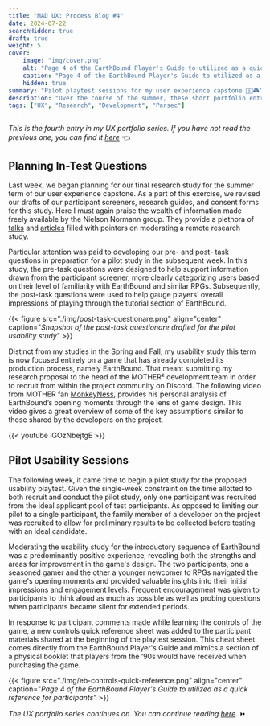 ```yaml
---
title: "MAD UX: Process Blog #4"
date: 2024-07-22
searchHidden: true
draft: true
weight: 5
cover:
    image: "img/cover.png"
    alt: "Page 4 of the EarthBound Player's Guide to utilized as a quick reference for participants"
    caption: "Page 4 of the EarthBound Player's Guide to utilized as a quick reference for participants"
    hidden: true
summary: "Pilot playtest sessions for my user experience capstone 👨‍🔬🎮️"
description: "Over the course of the summer, these short portfolio entries describe my research process for my user experience research capstone."
tags: ["UX", "Research", "Development", "Parsec"]
---
```


_This is the fourth entry in my UX portfolio series. If you have not read the previous one, you can find it [here](../ux-p3/)_ 👈️

## Planning In-Test Questions

Last week, we began planning for our final research study for the summer term of our user experience capstone. As a part of this exercise, we revised our drafts of our participant screeners, research guides, and consent forms for this study. Here I must again praise the wealth of information made freely available by the Nielson Normann group. They provide a plethora of [talks](https://www.youtube.com/watch?v=ZkDafFDtJ1Y) and [articles](https://www.nngroup.com/articles/moderated-remote-usability-test/) filled with pointers on moderating a remote research study.

Particular attention was paid to developing our pre- and post- task questions in preparation for a pilot study in the subsequent week. In this study, the pre-task questions were designed to help support information drawn from the participant screener, more clearly categorizing users based on their level of familiarity with EarthBound and similar RPGs. Subsequently, the post-task questions were used to help gauge players’ overall impressions of playing through the tutorial section of EarthBound.

{{< figure src="./img/post-task-questionare.png" align="center" caption="_Snapshot of the post-task questionare drafted for the pilot usability study_" >}}

Distinct from my studies in the Spring and Fall, my usability study this term is now focused entirely on a game that has already completed its production process, namely EarthBound. That meant submitting my research proposal to the head of the MOTHER² development team in order to recruit from within the project community on Discord. The following video from MOTHER fan [MonkeyNess](https://www.youtube.com/@MonkeyNess), provides his personal analysis of EarthBound’s opening moments through the lens of game design. This video gives a great overview of some of the key assumptions similar to those shared by the developers on the project.

{{< youtube lGOzNbejtgE >}}

## Pilot Usability Sessions

The following week, it came time to begin a pilot study for the proposed usability playtest. Given the single-week constraint on the time allotted to both recruit and conduct the pilot study, only one participant was recruited from the ideal applicant pool of test participants. As opposed to limiting our pilot to a single participant, the family member of a developer on the project was recruited to allow for preliminary results to be collected before testing with an ideal candidate.

Moderating the usability study for the introductory sequence of EarthBound was a predominantly positive experience, revealing both the strengths and areas for improvement in the game's design. The two participants, one a seasoned gamer and the other a younger newcomer to RPGs navigated the game's opening moments and provided valuable insights into their initial impressions and engagement levels. Frequent encouragement was given to participants to think aloud as much as possible as well as probing questions when participants became silent for extended periods.

In response to participant comments made while learning the controls of the game, a new controls quick reference sheet was added to the participant materials shared at the beginning of the playtest session. This cheat sheet comes directly from the EarthBound Player's Guide and mimics a section of a physical booklet that players from the ‘90s would have received when purchasing the game.

{{< figure src="./img/eb-controls-quick-reference.png" align="center" caption="_Page 4 of the EarthBound Player's Guide to utilized as a quick reference for participants_" >}}

_The UX portfolio series continues on. You can continue reading [here](../ux-p5/)._ ⏩️
